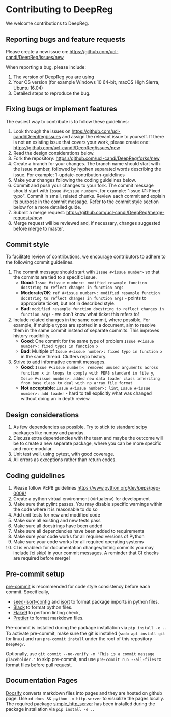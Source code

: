 # Contributing to DeepReg

We welcome contributions to DeepReg.

## Reporting bugs and feature requests

Please create a new issue on: https://github.com/ucl-candi/DeepReg/issues/new

When reporting a bug, please include:

1. The version of DeepReg you are using
2. Your OS version (for example Windows 10 64-bit, macOS High Sierra, Ubuntu 16.04)
3. Detailed steps to reproduce the bug.

## Fixing bugs or implement features

The easiest way to contribute is to follow these guidelines:

1. Look through the issues on https://github.com/ucl-candi/DeepReg/issues and assign the
   relevant issue to yourself. If there is not an existing issue that covers your work,
   please create one: https://github.com/ucl-candi/DeepReg/issues/new
2. Read the design considerations below.
3. Fork the repository: https://github.com/ucl-candi/DeepReg/forks/new
4. Create a branch for your changes. The branch name should start with the issue number,
   followed by hyphen separated words describing the issue. For example:
   1-update-contribution-guidelines
5. Make your changes following the coding guidelines below.
6. Commit and push your changes to your fork. The commit message should start with
   `Issue #<issue number>`, for example: "Issue #1: Fixed typo". Commit in small,
   related chunks. Review each commit and explain its purpose in the commit message.
   Refer to the commit style section below for a more detailed guide.
7. Submit a merge request: https://github.com/ucl-candi/DeepReg/merge-requests/new
8. Merge request will be reviewed and, if necessary, changes suggested before merge to
   master.

## Commit style

To facilitate review of contributions, we encourage contributors to adhere to the
following commit guidelines.

1. The commit message should start with `Issue #<issue number>` so that the commits are
   tied to a specific issue.
   - **Good**:
     `Issue #<issue number>: modified resample function docstring to reflect changes in function args`
   - **Moderate/OK**:
     `ref #<issue number>: modified resample function docstring to reflect changes in function args` -
     points to appropriate ticket, but not in described style.
   - **Bad**:
     `modified resample function docstring to reflect changes in function args` - we
     don't know what ticket this refers to!
2. Include related changes in the same commit, where possible, For example, if multiple
   typos are spotted in a document, aim to resolve them in the same commit instead of
   separate commits. This improves history readibility.
   - **Good**: One commit for the same type of problem
     `Issue #<issue number>: fixed typos in function x`
   - **Bad**: Multiple of `Issue #<issue number>: fixed typo in function x` in the same
     thread. Clutters repo history.
3. Strive to add informative commit messages.
   - **Good**:
     `Issue #<issue number>: removed unused arguments across function x in loops to comply with PEP8 standard in file y`,
     `Issue #<issue number>: added new data loader class inheriting from base class to deal with np array file format`
   - **Not acceptable**: `Issue #<issue number>: lint`,
     `Issue #<issue number>: add loader` - hard to tell explicitly what was changed
     without doing an in depth review.

## Design considerations

1. As few dependencies as possible. Try to stick to standard scipy packages like numpy
   and pandas.
2. Discuss extra dependencies with the team and maybe the outcome will be to create a
   new separate package, where you can be more specific and more modular.
3. Unit test well, using pytest, with good coverage.
4. All errors as exceptions rather than return codes.

## Coding guidelines

1. Please follow PEP8 guidelines https://www.python.org/dev/peps/pep-0008/
2. Create a python virtual environment (virtualenv) for development
3. Make sure that pylint passes. You may disable specific warnings within the code where
   it is reasonable to do so
4. Add unit tests for new and modified code
5. Make sure all existing and new tests pass
6. Make sure all docstrings have been added
7. Make sure all dependencies have been added to requirements
8. Make sure your code works for all required versions of Python
9. Make sure your code works for all required operating systems
10. CI is enabled: for documentation changes/linting commits you may include [ci skip]
    in your commit messages. A reminder that CI checks are required before merge!

## Pre-commit setup

[pre-commit](https://pre-commit.com/) is recommended for code style consistency before
each commit. Specifically,

- [seed-isort-config](https://github.com/asottile/seed-isort-config) and
  [isort](https://github.com/timothycrosley/isort) to format package imports in python
  files.
- [Black](https://github.com/psf/black) to format python files.
- [Flake9](https://gitlab.com/pycqa/flake8) to perform linting check,
- [Prettier](https://prettier.io/) to format markdown files.

Pre-commit is installed during the package installation via `pip install -e .`. To
activate pre-commit, make sure the git is installed (`sudo apt install git` for linux)
and run `pre-commit install` under the root of this repository `DeepReg/`.

Optionally, use `git commit --no-verify -m "This is a commit message placeholder."` to
skip pre-commit, and use `pre-commit run --all-files` to format files before pull
request.

## Documentation Pages

[Docsify](https://docsify.js.org/) converts markdown files into pages and they are
hosted on github page. Use `cd docs && python -m http.server` to visualize the pages
locally. The required package
[simple_http_server](https://github.com/keijack/python-simple-http-server) has been
installed during the package installation via `pip install -e .`.
